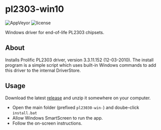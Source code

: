 # pl2303-win10

![AppVeyor](https://img.shields.io/appveyor/ci/johnstevenson/pl2303-win10.svg)
![license](https://img.shields.io/github/license/johnstevenson/pl2303-win10.svg)

Windows driver for end-of-life PL2303 chipsets.

## About
Installs Prolific PL2303 driver, version 3.3.11.152 (12-03-2010). The install program is a simple script which uses built-in Windows commands to add this driver to the internal DriverStore. 

## Usage
Download the latest [release](https://github.com/johnstevenson/pl2303-win10/releases) and unzip it somewhere on your computer.
* Open the main folder (prefixed `pl23030-win-`) and doube-click `install.bat`
* Allow Windows SmartScreen to run the app.
* Follow the on-screen instructions.
